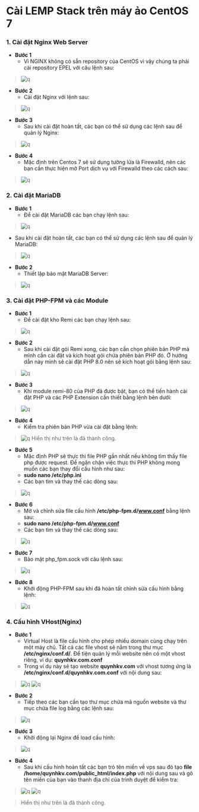 # Cài LEMP Stack trên máy ảo CentOS 7
### 1. Cài đặt Nginx Web Server
- **Bước 1**
  + Vì NGINX không có sẵn repository của CentOS vì vậy chúng ta phải cài repository EPEL​ với câu lệnh sau:
> ![q](https://f5-zpcloud.zdn.vn/6925063237124805802/58dfc3bcc1a90bf752b8.jpg)
- **Bước 2**
  + Cài đặt Nginx với lệnh sau:
> ![q](https://f4-zpcloud.zdn.vn/7086798801051696369/caa783c981dc4b8212cd.jpg)
- **Bước 3**
  - Sau khi cài đặt hoàn tất, các bạn có thể sử dụng các lệnh sau để quản lý Nginx:
> ![q](https://f4-zpcloud.zdn.vn/7777833804115080965/b2a99bde99cb53950ada.jpg)
- **Bước 4**
  - Mặc định trên Centos 7 sẽ sử dụng tường lửa là Firewalld, nên các bạn cần thực hiện mở Port dịch vụ với Firewalld theo các cách sau:
> ![q](https://f4-zpcloud.zdn.vn/6621412947217809234/7fb982c980dc4a8213cd.jpg)
### 2. Cài đặt MariaDB
- **Bước 1**
  - Để cài đặt MariaDB các bạn chạy lệnh sau:
> ![q](https://f5-zpcloud.zdn.vn/7062171643618811251/d6b992c490d15a8f03c0.jpg)
  - Sau khi cài đặt hoàn tất, các bạn có thể sử dụng các lệnh sau để quản lý MariaDB:
> ![q](https://f4-zpcloud.zdn.vn/5056829290209438505/dd1d946196745c2a0565.jpg)
- **Bước 2**
  - Thiết lập bảo mật MariaDB Server:
> ![q](https://f5-zpcloud.zdn.vn/5787828424287119963/2d38b247b0527a0c2343.jpg)
### 3. Cài đặt PHP-FPM và các Module
- **Bước 1**
  - Để cài đặt kho Remi các bạn chạy lệnh sau:
> ![q](https://f5-zpcloud.zdn.vn/1812633192686679754/61a1aedaaccf66913fde.jpg)
- **Bước 2**
  - Sau khi cài đặt gói Remi xong, các bạn cần chọn phiên bản PHP mà mình cần cài đặt và kích hoạt gói chứa phiên bản PHP đó. Ở hướng dẫn này mình sẽ cài đặt PHP 8.0 nên sẽ kích hoạt gói bằng lệnh sau:
> ![q](https://f5-zpcloud.zdn.vn/843867848909743116/7c65e5c5ced0048e5dc1.jpg)
- **Bước 3**
  - Khi module remi-80 của PHP đã được bật, bạn có thể tiến hành cài đặt PHP và các PHP Extension cần thiết bằng lệnh bên dưới:
> ![q](https://f5-zpcloud.zdn.vn/4557670494626381487/4017431741028b5cd213.jpg)
- **Bước 4**
  - Kiểm tra phiên bản PHP vừa cài đặt bằng lệnh:
> ![q](https://f4-zpcloud.zdn.vn/750536942741704089/61db58d95acc9092c9dd.jpg)
> Hiển thị như trên là đã thành công.
- **Bước 5**
  - Mặc định PHP sẽ thực thi file PHP gần nhất nếu không tìm thấy file php được request. Để ngăn chặn việc thực thi PHP không mong muốn các bạn thay đổi cấu hình như sau:
  - **sudo nano /etc/php.ini**
  - Các bạn tìm và thay thế các dòng sau:
> ![q](https://f5-zpcloud.zdn.vn/7897459242625096707/3206360b341efe40a70f.jpg)
- **Bước 6**
  - Mở và chỉnh sửa file cấu hình **/etc/php-fpm.d/www.conf** bằng lệnh sau:
  - **sudo nano /etc/php-fpm.d/www.conf**
  - Các bạn tìm và thay thế các dòng sau:
> ![q](https://f5-zpcloud.zdn.vn/6755846294550853713/56d546d944cc8e92d7dd.jpg)
- **Bước 7**
  - Bảo mật php_fpm.sock với câu lệnh sau:
> ![q](https://f5-zpcloud.zdn.vn/8452775495522364073/ffc621c923dce982b0cd.jpg)
- **Bước 8**
  - Khởi động PHP-FPM sau khi đã hoàn tất chỉnh sửa cấu hình bằng lệnh:
> ![q](https://f5-zpcloud.zdn.vn/1234967697169720254/8f87cd89cf9c05c25c8d.jpg)
### 4. Cấu hình VHost(Nginx)
- **Bước 1**
  - Virtual Host là file cấu hình cho phép nhiều domain cùng chạy trên một máy chủ. Tất cả các file vhost sẽ nằm trong thư mục **/etc/nginx/conf.d/**. Để tiện quản lý mỗi website nên có một vhost riêng, ví dụ: **quynhkv.com.conf**
  - Trong ví dụ này sẽ tạo website **quynhkv.com** với vhost tương ứng là **/etc/nginx/conf.d/quynhkv.com.conf** với nội dung sau:
> ![q](https://f5-zpcloud.zdn.vn/1909443430835972058/d6878754c841021f5b50.jpg)
> ![q](https://f5-zpcloud.zdn.vn/7304688539253888883/a357b584fa9130cf6980.jpg)
- **Bước 2**
  - Tiếp theo các bạn cần tạo thư mục chứa mã nguồn website và thư mục chứa file log bằng các lệnh sau:
> ![q](https://f5-zpcloud.zdn.vn/4592219336466905227/7ecfa31dec0826567f19.jpg)
- **Bước 3**
  - Khởi động lại Nginx để load cấu hình:
> ![q](https://f5-zpcloud.zdn.vn/7512144705153774447/176c59b116a4dcfa85b5.jpg)
- **Bước 4**
  - Sau khi cấu hình hoàn tất các bạn trỏ tên miền về vps sau đó tạo **file /home/quynhkv.com/public_html/index.php** với nội dung sau và gõ tên miền của bạn vào thanh địa chỉ của trình duyệt để kiểm tra:
> ![q](https://f5-zpcloud.zdn.vn/316320780515424286/c81c793a4a1a8044d90b.jpg)
> ![q](https://f4-zpcloud.zdn.vn/4032564261379063770/6df3252e6a3ba065f92a.jpg)

> Hiển thị như trên là đã thành công.
